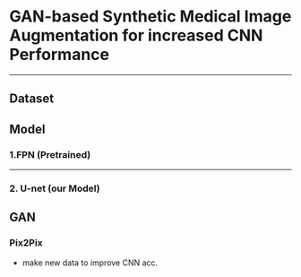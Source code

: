 # GAN-based Synthetic Medical Image Augmentation for increased CNN Performance

-----

## Dataset



## Model

### 1.FPN (Pretrained)

-----

### 2. U-net (our Model)


## GAN

### Pix2Pix
- make new data to improve CNN acc.


